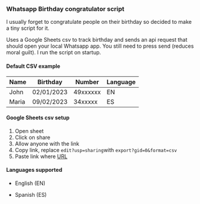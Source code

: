 ### Whatsapp Birthday congratulator script

I usually forget to congratulate people on their birthday so decided to make a tiny script for it. 

Uses a Google Sheets csv to track birthday and sends an api request that should open your local Whatsapp app. You still need to press send (reduces moral guilt). I run the script on startup.

#### Default CSV example

| Name  | Birthday   | Number   | Language |
| ----- | ---------- | -------- | -------- |
| John  | 02/01/2023 | 49xxxxxx | EN       |
| Maria | 09/02/2023 | 34xxxxx  | ES       |

#### Google Sheets csv setup

1. Open sheet
2. Click on share
3. Allow anyone with the link
4. Copy link, replace `edit?usp=sharing`with `export?gid=0&format=csv`
5. Paste link where [URL](https://github.com/Dauriel/WhatsAppBirthdayBot/blob/8070b1220cdeef34f6a3924b63a8ed9d80473046/birthday_congratulator.py#L10)

#### Languages supported

- English (EN)

- Spanish (ES)
